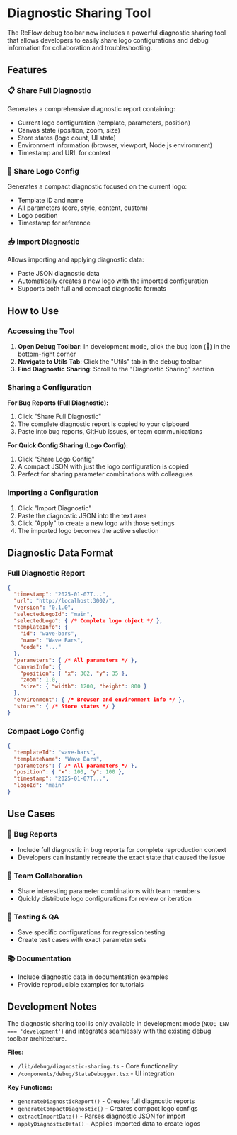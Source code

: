 # Diagnostic Sharing Tool

The ReFlow debug toolbar now includes a powerful diagnostic sharing tool that allows developers to easily share logo configurations and debug information for collaboration and troubleshooting.

## Features

### 📋 Share Full Diagnostic
Generates a comprehensive diagnostic report containing:
- Current logo configuration (template, parameters, position)
- Canvas state (position, zoom, size)
- Store states (logo count, UI state)
- Environment information (browser, viewport, Node.js environment)
- Timestamp and URL for context

### 🔗 Share Logo Config  
Generates a compact diagnostic focused on the current logo:
- Template ID and name
- All parameters (core, style, content, custom)
- Logo position
- Timestamp for reference

### 📥 Import Diagnostic
Allows importing and applying diagnostic data:
- Paste JSON diagnostic data
- Automatically creates a new logo with the imported configuration
- Supports both full and compact diagnostic formats

## How to Use

### Accessing the Tool

1. **Open Debug Toolbar**: In development mode, click the bug icon (🐛) in the bottom-right corner
2. **Navigate to Utils Tab**: Click the "Utils" tab in the debug toolbar
3. **Find Diagnostic Sharing**: Scroll to the "Diagnostic Sharing" section

### Sharing a Configuration

**For Bug Reports (Full Diagnostic):**
1. Click "Share Full Diagnostic" 
2. The complete diagnostic report is copied to your clipboard
3. Paste into bug reports, GitHub issues, or team communications

**For Quick Config Sharing (Logo Config):**
1. Click "Share Logo Config"
2. A compact JSON with just the logo configuration is copied
3. Perfect for sharing parameter combinations with colleagues

### Importing a Configuration

1. Click "Import Diagnostic"
2. Paste the diagnostic JSON into the text area
3. Click "Apply" to create a new logo with those settings
4. The imported logo becomes the active selection

## Diagnostic Data Format

### Full Diagnostic Report
```json
{
  "timestamp": "2025-01-07T...",
  "url": "http://localhost:3002/",
  "version": "0.1.0",
  "selectedLogoId": "main",
  "selectedLogo": { /* Complete logo object */ },
  "templateInfo": {
    "id": "wave-bars",
    "name": "Wave Bars",
    "code": "..."
  },
  "parameters": { /* All parameters */ },
  "canvasInfo": {
    "position": { "x": 362, "y": 35 },
    "zoom": 1.0,
    "size": { "width": 1200, "height": 800 }
  },
  "environment": { /* Browser and environment info */ },
  "stores": { /* Store states */ }
}
```

### Compact Logo Config
```json
{
  "templateId": "wave-bars",
  "templateName": "Wave Bars", 
  "parameters": { /* All parameters */ },
  "position": { "x": 100, "y": 100 },
  "timestamp": "2025-01-07T...",
  "logoId": "main"
}
```

## Use Cases

### 🐛 Bug Reports
- Include full diagnostic in bug reports for complete reproduction context
- Developers can instantly recreate the exact state that caused the issue

### 🤝 Team Collaboration  
- Share interesting parameter combinations with team members
- Quickly distribute logo configurations for review or iteration

### 🧪 Testing & QA
- Save specific configurations for regression testing
- Create test cases with exact parameter sets

### 📚 Documentation
- Include diagnostic data in documentation examples
- Provide reproducible examples for tutorials

## Development Notes

The diagnostic sharing tool is only available in development mode (`NODE_ENV === 'development'`) and integrates seamlessly with the existing debug toolbar architecture.

**Files:**
- `/lib/debug/diagnostic-sharing.ts` - Core functionality
- `/components/debug/StateDebugger.tsx` - UI integration

**Key Functions:**
- `generateDiagnosticReport()` - Creates full diagnostic reports
- `generateCompactDiagnostic()` - Creates compact logo configs  
- `extractImportData()` - Parses diagnostic JSON for import
- `applyDiagnosticData()` - Applies imported data to create logos